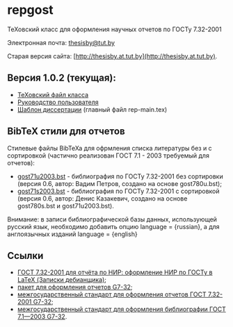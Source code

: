 # repgost
ТеХовский класс для оформления научных отчетов по ГОСТу 7.32-2001

Электронная почта: thesisby@tut.by

Старая версия сайта: [http://thesisby.at.tut.by](http://thesisby.at.tut.by).

## Версия 1.0.2 (текущая):

* [ТеХовский файл класса](https://github.com/belgraviton/repgost/releases/download/v1.0.2/repgost.cls)
* [Руководство пользователя](https://github.com/belgraviton/repgost/releases/download/v1.0.2/man-thesisby.pdf)
* [Шаблон диссертации](https://github.com/belgraviton/repgost/archive/v1.0.2.zip) (главный файл rep-main.tex)

## BibTeX стили для отчетов

Cтилевые файлы BibTeXa для офрмления списка литературы без и с сортировкой (частично реализован ГОСТ 7.1 - 2003 требуемый для отчетов):
* [gost71u2003.bst](https://github.com/belgraviton/thesisby/releases/download/v1.0/gost71u2003.bst) - библиография по ГОСТу 7.32-2001 без сортировки (версия 0.6, автор: Вадим Петров, создано на основе gost780u.bst);
* [gost71s2003.bst](https://github.com/belgraviton/thesisby/releases/download/v1.0/gost71s2003.bst) - библиография по ГОСТу 7.32-2001 с сортировкой (версия 0.6, автор: Денис Казакевич, создано на основе gost780s.bst и gost71u2003.bst).

Внимание: в записи библиографической базы данных, использующей русский язык, необходимо добавить опцию language = {russian}, а для англоязычных изданий language = {english} 

## Ссылки
* [ГОСТ 7.32-2001 для отчёта по НИР: оформление НИР по ГОСТу в LaTeX (Записки дебианщика)](http://mydebianblog.blogspot.com/2008/09/732-2001-latex.html);
* [пакет для оформления отчетов G7-32](https://sites.google.com/a/mvkonnik.info/mike/Home/downloads/GOST7-32-2001.zip?attredirects=0);
* [межгосударственный стандарт для оформления отчетов ГОСТ 7.32-2001 G7-32](http://txts.mgou.ru/library/stand/20.pdf);
* [межгосударственный стандарт для оформления библиографии ГОСТ 7.1—2003 G7-32](https://ru.wikisource.org/wiki/%D0%93%D0%9E%D0%A1%D0%A2_7.1%E2%80%942003).
